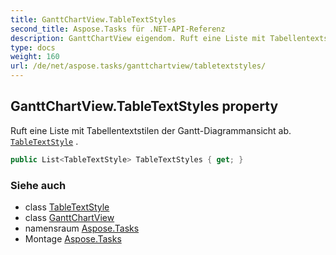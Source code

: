 ```yaml
---
title: GanttChartView.TableTextStyles
second_title: Aspose.Tasks für .NET-API-Referenz
description: GanttChartView eigendom. Ruft eine Liste mit Tabellentextstilen der GanttDiagrammansicht ab. TableTextStyle .
type: docs
weight: 160
url: /de/net/aspose.tasks/ganttchartview/tabletextstyles/
---
```

## GanttChartView.TableTextStyles property

Ruft eine Liste mit Tabellentextstilen der Gantt-Diagrammansicht ab. [`TableTextStyle`](../../../aspose.tasks.visualization/tabletextstyle/) .

```csharp
public List<TableTextStyle> TableTextStyles { get; }
```

### Siehe auch

* class [TableTextStyle](../../../aspose.tasks.visualization/tabletextstyle/)
* class [GanttChartView](../)
* namensraum [Aspose.Tasks](../../ganttchartview/)
* Montage [Aspose.Tasks](../../../)


